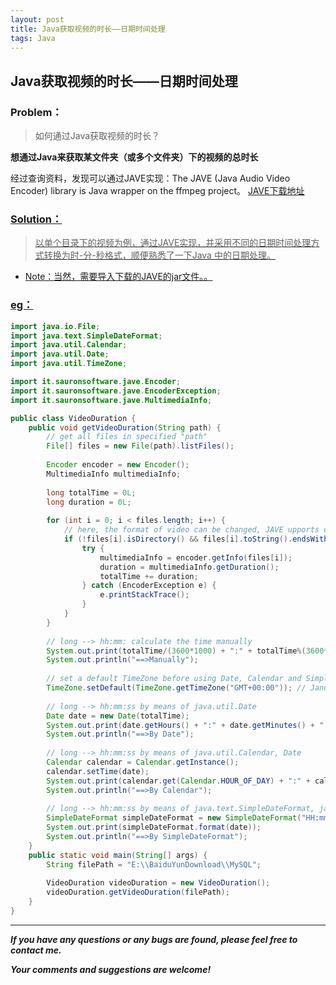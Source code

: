 ```yaml
---
layout: post
title: Java获取视频的时长——日期时间处理
tags: Java
---
```

## Java获取视频的时长——日期时间处理
### Problem：

>如何通过Java获取视频的时长？

**想通过Java来获取某文件夹（或多个文件夹）下的视频的总时长**

经过查询资料，发现可以通过JAVE实现：The JAVE (Java Audio Video Encoder) library is Java wrapper on the ffmpeg project。
<a href="http://www.sauronsoftware.it/projects/jave/download.php" target="blank"> JAVE下载地址


### Solution：
>以单个目录下的视频为例，通过JAVE实现，并采用不同的日期时间处理方式转换为时-分-秒格式，顺便熟悉了一下Java 中的日期处理。

- Note：当然，需要导入下载的JAVE的jar文件。。

### eg：

``` java
import java.io.File;
import java.text.SimpleDateFormat;
import java.util.Calendar;
import java.util.Date;
import java.util.TimeZone;

import it.sauronsoftware.jave.Encoder;
import it.sauronsoftware.jave.EncoderException;
import it.sauronsoftware.jave.MultimediaInfo;

public class VideoDuration {
	public void getVideoDuration(String path) {
		// get all files in specified "path"
		File[] files = new File(path).listFiles();
		
		Encoder encoder = new Encoder();
		MultimediaInfo multimediaInfo;
		
		long totalTime = 0L;
		long duration = 0L;
		
		for (int i = 0; i < files.length; i++) {
			// here, the format of video can be changed, JAVE upports dozens of formats
			if (!files[i].isDirectory() && files[i].toString().endsWith(".avi")) {
				try {
					multimediaInfo = encoder.getInfo(files[i]);
					duration = multimediaInfo.getDuration();
					totalTime += duration;
				} catch (EncoderException e) {
					e.printStackTrace();
				}
			}
		}
		
		// long --> hh:mm: calculate the time manually
		System.out.print(totalTime/(3600*1000) + ":" + totalTime%(3600*1000)/(60*1000) + ":" + totalTime%(3600*1000)%(60*1000)/1000);
		System.out.println("==>Manually");
		
		// set a default TimeZone before using Date, Calendar and SimpleDateFormat 	
		TimeZone.setDefault(TimeZone.getTimeZone("GMT+00:00")); // January 1, 1970, 00:00:00 GMT(can be found in Date.class)
		
		// long --> hh:mm:ss by means of java.util.Date
		Date date = new Date(totalTime);		
		System.out.print(date.getHours() + ":" + date.getMinutes() + ":" + date.getSeconds());
		System.out.println("==>By Date");
		
		// long --> hh:mm:ss by means of java.util.Calendar, Date
		Calendar calendar = Calendar.getInstance();
		calendar.setTime(date);
		System.out.print(calendar.get(Calendar.HOUR_OF_DAY) + ":" + calendar.get(Calendar.MINUTE) + ":" + calendar.get(Calendar.SECOND));
		System.out.println("==>By Calendar");
		
		// long --> hh:mm:ss by means of java.text.SimpleDateFormat, java.util.Date
		SimpleDateFormat simpleDateFormat = new SimpleDateFormat("HH:mm:ss");
		System.out.print(simpleDateFormat.format(date));
		System.out.println("==>By SimpleDateFormat");
	}
	public static void main(String[] args) {
		String filePath	= "E:\\BaiduYunDownload\\MySQL";
		
		VideoDuration videoDuration = new VideoDuration();		
		videoDuration.getVideoDuration(filePath);
	}
}
```

---
***If you have any questions or any bugs are found, please feel free to contact me.***

***Your comments and suggestions are welcome!***

